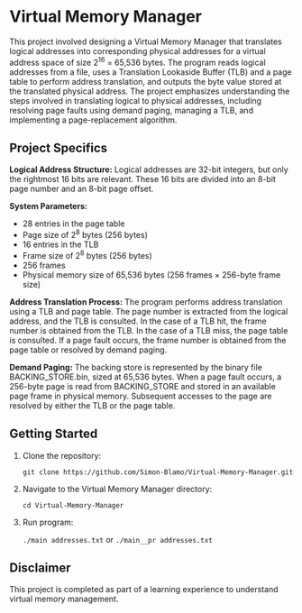 # Virtual Memory Manager
This project involved designing a Virtual Memory Manager that translates logical addresses into corresponding physical addresses for a virtual address space of size 2<sup>16</sup> = 65,536 bytes. The program reads logical addresses from a file, uses a Translation Lookaside Buffer (TLB) and a page table to perform address translation, and outputs the byte value stored at the translated physical address. The project emphasizes understanding the steps involved in translating logical to physical addresses, including resolving page faults using demand paging, managing a TLB, and implementing a page-replacement algorithm.

## Project Specifics
**Logical Address Structure:** Logical addresses are 32-bit integers, but only the rightmost 16 bits are relevant. These 16 bits are divided into an 8-bit page number and an 8-bit page offset.

**System Parameters:** 

- 28 entries in the page table
- Page size of 2<sup>8</sup> bytes (256 bytes)
- 16 entries in the TLB
- Frame size of 2<sup>8</sup> bytes (256 bytes)
- 256 frames
- Physical memory size of 65,536 bytes (256 frames × 256-byte frame size)

**Address Translation Process:** The program performs address translation using a TLB and page table. The page number is extracted from the logical address, and the TLB is consulted. In the case of a TLB hit, the frame number is obtained from the TLB. In the case of a TLB miss, the page table is consulted. If a page fault occurs, the frame number is obtained from the page table or resolved by demand paging.

**Demand Paging:** The backing store is represented by the binary file BACKING_STORE.bin, sized at 65,536 bytes. When a page fault occurs, a 256-byte page is read from BACKING_STORE and stored in an available page frame in physical memory. Subsequent accesses to the page are resolved by either the TLB or the page table.

## Getting Started
1. Clone the repository:
   
   `git clone https://github.com/Simon-Blamo/Virtual-Memory-Manager.git`

2. Navigate to the Virtual Memory Manager directory:

   `cd Virtual-Memory-Manager`
3. Run program:

    `./main addresses.txt`
   or
     `./main__pr addresses.txt`

## Disclaimer
This project is completed as part of a learning experience to understand virtual memory management.
